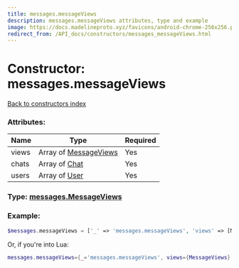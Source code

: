 ```yaml
---
title: messages.messageViews
description: messages.messageViews attributes, type and example
image: https://docs.madelineproto.xyz/favicons/android-chrome-256x256.png
redirect_from: /API_docs/constructors/messages_messageViews.html
---
```

# Constructor: messages.messageViews  
[Back to constructors index](index.md)



### Attributes:

| Name     |    Type       | Required |
|----------|---------------|----------|
|views|Array of [MessageViews](../types/MessageViews.md) | Yes|
|chats|Array of [Chat](../types/Chat.md) | Yes|
|users|Array of [User](../types/User.md) | Yes|



### Type: [messages.MessageViews](../types/messages.MessageViews.md)


### Example:

```php
$messages.messageViews = ['_' => 'messages.messageViews', 'views' => [MessageViews, MessageViews], 'chats' => [Chat, Chat], 'users' => [User, User]];
```  


Or, if you're into Lua:

```lua
messages.messageViews={_='messages.messageViews', views={MessageViews}, chats={Chat}, users={User}}

```



